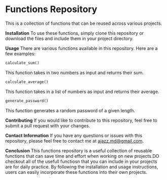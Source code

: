 # Functions Repository

This is a collection of functions that can be reused across various projects.

**Installation**
To use these functions, simply clone this repository or download the files and include them in your project directory.

**Usage**
There are various functions available in this repository. Here are a few examples:
```ruby
calculate_sum()
```
This function takes in two numbers as input and returns their sum.
```ruby
calculate_average()
```
This function takes in a list of numbers as input and returns their average.
```ruby
generate_password()
```
This function generates a random password of a given length.

**Contributing**
If you would like to contribute to this repository, feel free to submit a pull request with your changes.

**Contact Information**
If you have any questions or issues with this repository, please feel free to contact me at ajazz.md@gmail.com.

**Conclusion**
This functions repository is a useful collection of reusable functions that can save time and effort when working on new projects.DO checkout all of the usefull functiosn that you can include in your projects are for daily practice. By following the installation and usage instructions, users can easily incorporate these functions into their own projects.
